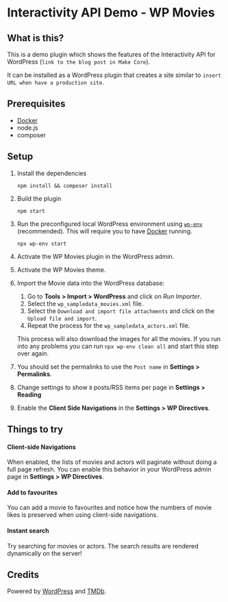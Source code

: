 # Interactivity API Demo - WP Movies

## What is this?

This is a demo plugin which shows the features of the Interactivity API for WordPress (`link to the blog post in Make Core`).

It can be installed as a WordPress plugin that creates a site similar to `insert
URL when have a production site`.

## Prerequisites

- [Docker](https://www.docker.com/)
- node.js
- composer

## Setup

1. Install the dependencies

    ```
    npm install && composer install
    ```
2. Build the plugin

    ```
    npm start
    ```

3. Run the preconfigured local WordPress environment using
   [`wp-env`](https://developer.wordpress.org/block-editor/reference-guides/packages/packages-env/)
   (recommended). This will require you to have
   [Docker](https://www.docker.com/) running.

   ```
   npx wp-env start
   ```
   
4. Activate the WP Movies plugin in the WordPress admin.
5. Activate the WP Movies theme.
6. Import the Movie data into the WordPress database:
    1. Go to **Tools > Import > WordPress** and click on _Run Importer_.
    2. Select the `wp_sampledata_movies.xml` file.
    3. Select the `Download and import file attachments` and click on the
       `Upload file and import`.
    4. Repeat the process for the `wp_sampledata_actors.xml` file.
    
    This process will also download the images for all the movies. If you run into any 
    problems you can run `npx wp-env clean all` and start this step over again.
    
7. You should set the permalinks to use the `Post name` in **Settings > Permalinks**.
8. Change settings to show `8` posts/RSS items per page in **Settings > Reading**
9. Enable the **Client Side Navigations** in the **Settings > WP Directives**.

## Things to try

#### Client-side Navigations

When enabled, the lists of movies and actors will paginate without doing a full
page refresh. You can enable this behavior in your WordPress admin page in
**Settings > WP Directives**.

#### Add to favourites
You can add a movie to favourites and notice how the numbers of movie likes is
preserved when using client-side navigations.

#### Instant search
Try searching for movies or actors. The search results are rendered dynamically
on the server!

## Credits

Powered by [WordPress](https://wordpress.org/) and [TMDb](https://www.themoviedb.org/).
